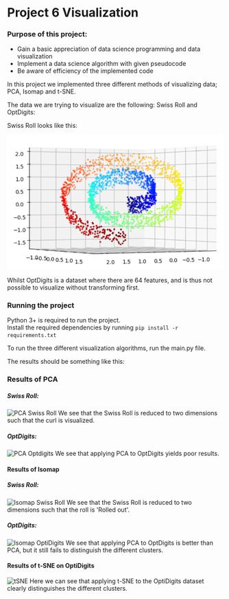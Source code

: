 # Project 6 Visualization

### Purpose of this project:
- Gain a basic appreciation of data science programming and data visualization
- Implement a data science algorithm with given pseudocode
- Be aware of efficiency of the implemented code

In this project we implemented three different methods of visualizing data; PCA, Isomap and t-SNE.

The data we are trying to visualize are the following: Swiss Roll and OptDigits:

Swiss Roll looks like this:

![Swiss Roll](./images/original_swiss.PNG)

Whilst OptDigits is a dataset where there are 64 features, and is thus not possible to visualize without transforming first.


### Running the project
Python 3+ is required to run the project.  
Install the required dependencies by running 
```pip install -r requirements.txt```

To run the three different visualization algorithms, run the main.py file.

The results should be something like this:


### Results of PCA

##### Swiss Roll:
![PCA Swiss Roll](./images/pca_swiss.PNG)
We see that the Swiss Roll is reduced to two dimensions such that the curl is visualized.

##### OptDigits:
![PCA Optdigits](./images/pca_optidigits.PNG)
We see that applying PCA to OptDigits yields poor results. 


#### Results of Isomap
##### Swiss Roll:
![Isomap Swiss Roll](./images/isomap_swiss.PNG)
We see that the Swiss Roll is reduced to two dimensions such that the roll is 'Rolled out'.

##### OptDigits:
![Isomap OptiDigits](./images/isomap_optidigits.PNG)
We see that applying PCA to OptDigits is better than PCA, but it still fails to distinguish the different clusters. 

#### Results of t-SNE on OptiDigits
![tSNE](./images/tsne_optidigits.PNG)
Here we can see that applying t-SNE to the OptiDigits dataset clearly distinguishes the different clusters.